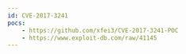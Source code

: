 ```yaml
---
id: CVE-2017-3241
pocs:
    - https://github.com/xfei3/CVE-2017-3241-POC
    - https://www.exploit-db.com/raw/41145
---
```

